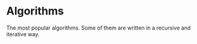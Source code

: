 # Algorithms
The most popular algorithms. Some of them are written in a recursive and iterative way.
